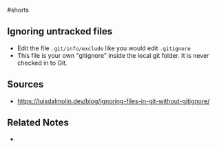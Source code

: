 #shorts

## Ignoring untracked files
- Edit the file `.git/info/exclude` like you would edit `.gitignore`
- This file is your own "gitignore" inside the local git folder. It is never checked in to Git.

## Sources
- https://luisdalmolin.dev/blog/ignoring-files-in-git-without-gitignore/

## Related Notes
- 